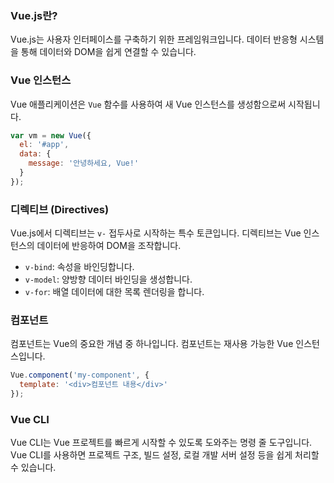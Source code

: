 ### Vue.js란?

Vue.js는 사용자 인터페이스를 구축하기 위한 프레임워크입니다. 데이터 반응형 시스템을 통해 데이터와 DOM을 쉽게 연결할 수 있습니다.

### Vue 인스턴스

Vue 애플리케이션은 `Vue` 함수를 사용하여 새 Vue 인스턴스를 생성함으로써 시작됩니다.

```javascript
var vm = new Vue({
  el: '#app',
  data: {
    message: '안녕하세요, Vue!'
  }
});
```

### 디렉티브 (Directives)

Vue.js에서 디렉티브는 `v-` 접두사로 시작하는 특수 토큰입니다. 디렉티브는 Vue 인스턴스의 데이터에 반응하여 DOM을 조작합니다.

- `v-bind`: 속성을 바인딩합니다.
- `v-model`: 양방향 데이터 바인딩을 생성합니다.
- `v-for`: 배열 데이터에 대한 목록 렌더링을 합니다.

### 컴포넌트

컴포넌트는 Vue의 중요한 개념 중 하나입니다. 컴포넌트는 재사용 가능한 Vue 인스턴스입니다.

```javascript
Vue.component('my-component', {
  template: '<div>컴포넌트 내용</div>'
});
```

### Vue CLI

Vue CLI는 Vue 프로젝트를 빠르게 시작할 수 있도록 도와주는 명령 줄 도구입니다. Vue CLI를 사용하면 프로젝트 구조, 빌드 설정, 로컬 개발 서버 설정 등을 쉽게 처리할 수 있습니다.
